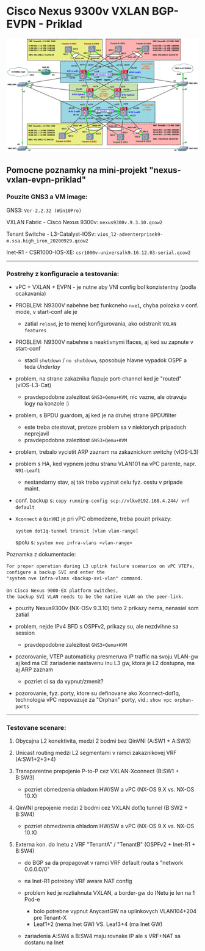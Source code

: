 # Cisco Nexus 9300v VXLAN BGP-EVPN - Priklad
![GNS3 - testovacia VXLAN-EVPN topologia](https://github.com/vincentvlk/nexus-vxlan-evpn-priklad/blob/main/gh-gns3-vxlan-evpn-topologia.png)

## Pomocne poznamky na mini-projekt "nexus-vxlan-evpn-priklad"

### Pouzite GNS3 a VM image:

GNS3: `Ver-2.2.32 (Win10Pro)`

VXLAN Fabric - Cisco Nexus 9300v: `nexus9300v.9.3.10.qcow2`

Tenant Switche - L3-Catalyst-IOSv: `vios_l2-adventerprisek9-m.ssa.high_iron_20200929.qcow2`

Inet-R1 - CSR1000-IOS-XE: `csr1000v-universalk9.16.12.03-serial.qcow2`

---
### Postrehy z konfiguracie a testovania:

- vPC + VXLAN + EVPN - je nutne aby VNI config bol konzistentny (podla ocakavania)

- PROBLEM: N9300V nabehne bez funkcneho `nve1`, chyba polozka v conf. mode, v start-conf ale je
  - zatial `reload`, je to menej konfigurovania, ako odstranit `VXLAN features`

- PROBLEM: N9300V nabehne s neaktivnymi Ifaces, aj ked su zapnute v start-conf
  - stacil `shutdown` / `no shutdown`, sposobuje hlavne vypadok OSPF a teda *Underlay*

- problem, na strane zakaznika flapuje port-channel ked je "routed" (vIOS-L3-Cat)
  - pravdepodobne zalezitost `GNS3+Qemu+KVM`, nic vazne, ale otravuju logy na konzole :)

- problem, s BPDU guardom, aj ked je na druhej strane BPDUfilter
  - este treba otestovat, pretoze problem sa v niektorych pripadoch neprejavil
  - pravdepodobne zalezitost `GNS3+Qemu+KVM`

- problem, trebalo vycistit ARP zaznam na zakaznickom switchy (vIOS-L3)

- problem s HA, ked vypnem jednu stranu VLAN101 na vPC parente, napr. `N91-Leaf1`
  - nestandarny stav, aj tak treba vypinat celu fyz. cestu v pripade maint.

- conf. backup s: `copy running-config scp://vlkv@192.168.4.244/ vrf default`

- `Xconnect` a `QinVNI` je pri vPC obmedzene, treba pouzit prikazy:

  `system dot1q-tunnel transit [vlan vlan-range]` 
   
  spolu s:
  `system nve infra-vlans <vlan-range>`

Poznamka z dokumentacie:
```
For proper operation during L3 uplink failure scenarios on vPC VTEPs,
configure a backup SVI and enter the
"system nve infra-vlans <backup-svi-vlan" command.

On Cisco Nexus 9000-EX platform switches,
the backup SVI VLAN needs to be the native VLAN on the peer-link.
```
  - pouzity Nexus9300v (NX-OSv 9.3.10) tieto 2 prikazy nema, nenasiel som zatial

- problem, nejde IPv4 BFD s OSPFv2, prikazy su, ale nezdvihne sa session
  - pravdepodobne zalezitost `GNS3+Qemu+KVM`

- pozorovanie, VTEP automaticky presmeruva IP traffic na svoju VLAN-gw aj ked
  ma CE zariadenie nastavenu inu L3 gw, ktora je L2 dostupna, ma aj ARP zaznam
  - pozriet ci sa da vypnut/zmenit?

- pozorovanie, fyz. porty, ktore su definovane ako Xconnect-dot1q, technologia
  vPC nepovazuje za "Orphan" porty, vid.: `show vpc orphan-ports`

---
### Testovane scenare:

1. Obycajna L2 konektivita, medzi 2 bodmi bez QinVNI (A:SW1 + A:SW3)

2. Unicast routing medzi L2 segmentami v ramci zakaznikovej VRF (A:SW1+2+3+4)

3. Transparentne prepojenie P-to-P cez VXLAN-Xconnect (B:SW1 + B:SW3)
   - pozriet obmedzenia ohladom HW/SW a vPC (NX-OS 9.X vs. NX-OS 10.X)

4. QinVNI prepojenie medzi 2 bodmi cez VXLAN dot1q tunnel (B:SW2 + B:SW4)
   - pozriet obmedzenia ohladom HW/SW a vPC (NX-OS 9.X vs. NX-OS 10.X)

5. Externa kon. do Inetu z VRF "TenantA" / "TenantB" (OSPFv2 + Inet-R1 + B:SW4)
   - do BGP sa da propagovat v ramci VRF default routa s "network 0.0.0.0/0"
   - na Inet-R1 potrebny VRF aware NAT config
   - problem ked je roztiahnuta VXLAN, a border-gw do INetu je len na 1 Pod-e
     - bolo potrebne vypnut AnycastGW na uplinkovych VLAN104+204 pre Tenant-X
     - Leaf1+2 (nema Inet GW) VS. Leaf3+4 (ma Inet GW)

   - zariadenia A:SW4 a B:SW4 maju rovnake IP ale s VRF+NAT sa dostanu na Inet
